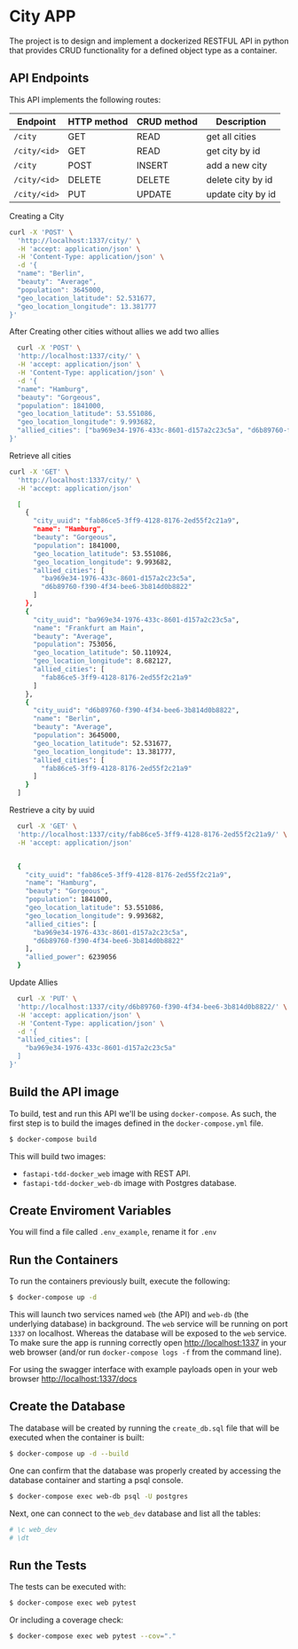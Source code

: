 # City APP

The project is to design and implement a dockerized RESTFUL API in python
that provides CRUD functionality for a defined object type as a
container.

## API Endpoints

This API implements the following routes:

| **Endpoint**      | **HTTP method**   | **CRUD method**   | **Description**       |
|-----------------  |----------------   |---------------    |---------------------- |
| `/city`           | GET               | READ              | get all cities        |
| `/city/<id>`      | GET               | READ              | get city by id        |
| `/city`           | POST              | INSERT            | add a new city        |
| `/city/<id>`      | DELETE            | DELETE            | delete city by id     |
| `/city/<id>`      | PUT               | UPDATE            | update city by id     |


Creating a City

```bash
curl -X 'POST' \
  'http://localhost:1337/city/' \
  -H 'accept: application/json' \
  -H 'Content-Type: application/json' \
  -d '{
  "name": "Berlin",
  "beauty": "Average",
  "population": 3645000,
  "geo_location_latitude": 52.531677,
  "geo_location_longitude": 13.381777
}'
```

After Creating other cities without allies we add two allies

```bash
  curl -X 'POST' \
  'http://localhost:1337/city/' \
  -H 'accept: application/json' \
  -H 'Content-Type: application/json' \
  -d '{
  "name": "Hamburg",
  "beauty": "Gorgeous",
  "population": 1841000,
  "geo_location_latitude": 53.551086,
  "geo_location_longitude": 9.993682,
  "allied_cities": ["ba969e34-1976-433c-8601-d157a2c23c5a", "d6b89760-f390-4f34-bee6-3b814d0b8822"]
}'
```

Retrieve all cities

```bash
curl -X 'GET' \
  'http://localhost:1337/city/' \
  -H 'accept: application/json'

  [
    {
      "city_uuid": "fab86ce5-3ff9-4128-8176-2ed55f2c21a9",
      "name": "Hamburg",
      "beauty": "Gorgeous",
      "population": 1841000,
      "geo_location_latitude": 53.551086,
      "geo_location_longitude": 9.993682,
      "allied_cities": [
        "ba969e34-1976-433c-8601-d157a2c23c5a",
        "d6b89760-f390-4f34-bee6-3b814d0b8822"
      ]
    },
    {
      "city_uuid": "ba969e34-1976-433c-8601-d157a2c23c5a",
      "name": "Frankfurt am Main",
      "beauty": "Average",
      "population": 753056,
      "geo_location_latitude": 50.110924,
      "geo_location_longitude": 8.682127,
      "allied_cities": [
        "fab86ce5-3ff9-4128-8176-2ed55f2c21a9"
      ]
    },
    {
      "city_uuid": "d6b89760-f390-4f34-bee6-3b814d0b8822",
      "name": "Berlin",
      "beauty": "Average",
      "population": 3645000,
      "geo_location_latitude": 52.531677,
      "geo_location_longitude": 13.381777,
      "allied_cities": [
        "fab86ce5-3ff9-4128-8176-2ed55f2c21a9"
      ]
    }
  ]
```

Restrieve a city by uuid

```bash
  curl -X 'GET' \
  'http://localhost:1337/city/fab86ce5-3ff9-4128-8176-2ed55f2c21a9/' \
  -H 'accept: application/json'


  {
    "city_uuid": "fab86ce5-3ff9-4128-8176-2ed55f2c21a9",
    "name": "Hamburg",
    "beauty": "Gorgeous",
    "population": 1841000,
    "geo_location_latitude": 53.551086,
    "geo_location_longitude": 9.993682,
    "allied_cities": [
      "ba969e34-1976-433c-8601-d157a2c23c5a",
      "d6b89760-f390-4f34-bee6-3b814d0b8822"
    ],
    "allied_power": 6239056
  }
```

Update Allies

```bash
  curl -X 'PUT' \
  'http://localhost:1337/city/d6b89760-f390-4f34-bee6-3b814d0b8822/' \
  -H 'accept: application/json' \
  -H 'Content-Type: application/json' \
  -d '{
  "allied_cities": [
    "ba969e34-1976-433c-8601-d157a2c23c5a"
  ]
}'
```

## Build the API image

To build, test and run this API we'll be using `docker-compose`. As such, the first step
is to build the images defined in the `docker-compose.yml` file.

```bash
$ docker-compose build
```

This will build two images:

- `fastapi-tdd-docker_web` image with REST API.
- `fastapi-tdd-docker_web-db` image with Postgres database.

## Create Enviroment Variables

You will find a file called `.env_example`, rename it for `.env`


## Run the Containers
 
To run the containers previously built, execute the following:
 
```bash
$ docker-compose up -d
```

This will launch two services named `web` (the API) and `web-db` (the underlying 
database) in background. The `web` service will be running on port `1337` on localhost. 
Whereas the database will be exposed to the `web` service. To make sure the
app is running correctly open [http://localhost:1337](http://localhost:1337) in 
your web browser (and/or run `docker-compose logs -f` from the command line).

For using the swagger interface with example payloads open
in your web browser [http://localhost:1337/docs](http://localhost:1337/docs) 


## Create the Database

The database will be created by running the `create_db.sql` file that will be 
executed when the container is built:

```bash
$ docker-compose up -d --build
```

One can confirm that the database was properly created by accessing the database container
and starting a psql console.

```bash
$ docker-compose exec web-db psql -U postgres
```

Next, one can connect to the `web_dev` database and list all the tables:

```bash
# \c web_dev
# \dt
```

## Run the Tests

The tests can be executed with:

```bash
$ docker-compose exec web pytest
```

Or including a coverage check:

```bash
$ docker-compose exec web pytest --cov="."
```
